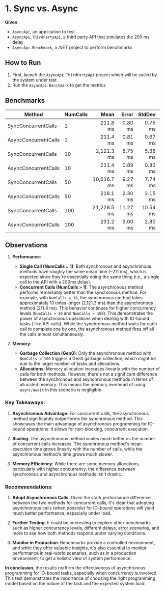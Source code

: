 ﻿# 1. Sync vs. Async

**Given**: 
- `AsyncApi`, an application to test
- `AsyncApi.ThirdPartyApi`, a third party API that simulates the 200 ms delay
- `AsyncApi.Benchmark`, a .NET project to perform benchmarks 

## How to Run
1. First, launch the `AsyncApi.ThirdPartyApi` project which will be called by the system under test.
2. Run the `AsyncApi.Benchmark` to get the metrics

## Benchmarks

| Method               | NumCalls |        Mean |    Error |   StdDev |     Gen0 |  Allocated |
|----------------------|----------|------------:|---------:|---------:|---------:|-----------:|
| SyncConcurrentCalls  | 1        |    211.8 ms |  0.80 ms |  0.75 ms |        - |   19.89 KB |
| AsyncConcurrentCalls | 1        |    211.4 ms |  0.81 ms |  0.67 ms |        - |   20.22 KB |
| SyncConcurrentCalls  | 10       |  2,121.3 ms |  5.75 ms |  5.38 ms |        - |   196.8 KB |
| AsyncConcurrentCalls | 10       |    211.4 ms |  0.89 ms |  0.83 ms |        - |  196.02 KB |
| SyncConcurrentCalls  | 50       | 10,616.7 ms |  9.27 ms |  7.74 ms |        - |  978.73 KB |
| AsyncConcurrentCalls | 50       |    218.1 ms |  2.30 ms |  2.15 ms |        - |  977.21 KB |
| SyncConcurrentCalls  | 100      | 21,228.5 ms | 11.27 ms | 10.54 ms |        - | 1956.97 KB |
| AsyncConcurrentCalls | 100      |    231.2 ms |  3.00 ms |  2.80 ms | 333.3333 |  1953.8 KB |

## Observations

1. **Performance**:
    - **Single Call (NumCalls = 1)**: Both synchronous and asynchronous methods have roughly the same mean time (~211
      ms), which is expected since they're essentially doing the same thing (i.e., a single call to the API with a 200ms
      delay).
    - **Concurrent Calls (NumCalls > 1)**: The asynchronous method performs remarkably better than the synchronous
      method. For example, with `NumCalls = 10`, the synchronous method takes approximately 10 times longer (2,121.3 ms)
      than the asynchronous method (211.4 ms). This behavior continues for higher concurrency levels (`NumCalls = 50`
      and `NumCalls = 100`). This demonstrates the power of asynchronous operations when dealing with IO-bound tasks (
      like API calls). While the synchronous method waits for each call to complete one by one, the asynchronous method
      fires off all the calls almost simultaneously.

2. **Memory**:
    - **Garbage Collection (Gen0)**: Only the asynchronous method with `NumCalls = 100` triggers a Gen0 garbage
      collection, which might be due to the larger number of tasks and allocations.
    - **Allocations**: Memory allocation increases linearly with the number of calls for both methods. However, there's
      not a significant difference between the synchronous and asynchronous methods in terms of allocated memory. This
      means the memory overhead of using `async/await` in this scenario is negligible.

### Key Takeaways:

1. **Asynchronous Advantage**: For concurrent calls, the asynchronous method significantly outperforms the synchronous
   method. This showcases the main advantage of asynchronous programming for IO-bound operations: it allows for
   non-blocking, concurrent execution.

2. **Scaling**: The asynchronous method scales much better as the number of concurrent calls increases. The synchronous
   method's mean execution time grows linearly with the number of calls, while the asynchronous method's time grows much
   slower.

3. **Memory Efficiency**: While there are some memory allocations, particularly with higher concurrency, the difference
   between synchronous and asynchronous methods isn't drastic.

### Recommendations:

1. **Adopt Asynchronous Calls**: Given the stark performance difference between the two methods for concurrent calls,
   it's clear that adopting asynchronous calls (when possible) for IO-bound operations will yield much better
   performance, especially under load.

2. **Further Testing**: It could be interesting to explore other benchmarks such as higher concurrency levels, different
   delays, error scenarios, and more to see how both methods respond under varying conditions.

3. **Monitor in Production**: Benchmarks provide a controlled environment, and while they offer valuable insights, it's
   also essential to monitor performance in real-world scenarios, such as in a production environment, to get a holistic
   view of system performance.

**In conclusion**, the results reaffirm the effectiveness of asynchronous programming for IO-bound tasks, especially when
concurrency is involved. This test demonstrates the importance of choosing the right programming model based on the
nature of the task and the expected system load.